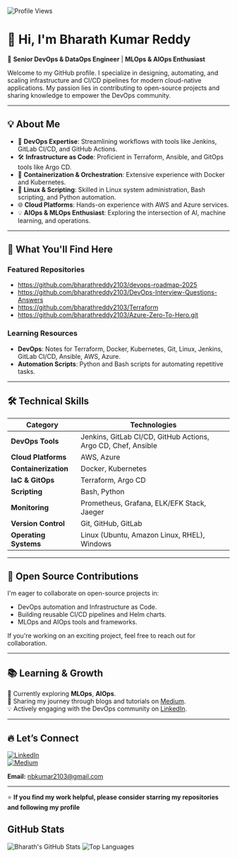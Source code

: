![Profile Views](https://komarev.com/ghpvc/?username=bharathreddy2103&color=blue)

# 👋 Hi, I'm Bharath Kumar Reddy  

🚀 **Senior DevOps & DataOps Engineer** | **MLOps & AIOps Enthusiast**  

Welcome to my GitHub profile. I specialize in designing, automating, and scaling infrastructure and CI/CD pipelines for modern cloud-native applications. My passion lies in contributing to open-source projects and sharing knowledge to empower the DevOps community.

---

## 💡 **About Me**  
- 🌟 **DevOps Expertise**: Streamlining workflows with tools like Jenkins, GitLab CI/CD, and GitHub Actions.  
- 🛠️ **Infrastructure as Code**: Proficient in Terraform, Ansible, and GitOps tools like Argo CD.  
- 🚀 **Containerization & Orchestration**: Extensive experience with Docker and Kubernetes.  
- 🐧 **Linux & Scripting**: Skilled in Linux system administration, Bash scripting, and Python automation.  
- 🌐 **Cloud Platforms**: Hands-on experience with AWS and Azure services.  
- 💡 **AIOps & MLOps Enthusiast**: Exploring the intersection of AI, machine learning, and operations.  

---

## 🌟 **What You'll Find Here**  
### **Featured Repositories**  
- https://github.com/bharathreddy2103/devops-roadmap-2025
- https://github.com/bharathreddy2103/DevOps-Interview-Questions-Answers 
- https://github.com/bharathreddy2103/Terraform
- https://github.com/bharathreddy2103/Azure-Zero-To-Hero.git

### **Learning Resources**  
- **DevOps**: Notes for Terraform, Docker, Kubernetes, Git, Linux, Jenkins, GitLab CI/CD, Ansible, AWS, Azure.
- **Automation Scripts**: Python and Bash scripts for automating repetitive tasks.  

---

## 🛠️ **Technical Skills**  
| **Category**           | **Technologies**                                                                  |
|-------------------------|-----------------------------------------------------------------------------------|
| **DevOps Tools**        | Jenkins, GitLab CI/CD, GitHub Actions, Argo CD, Chef, Ansible                    |
| **Cloud Platforms**     | AWS, Azure                                                                       |
| **Containerization**    | Docker, Kubernetes                                                               |
| **IaC & GitOps**        | Terraform, Argo CD                                                               |
| **Scripting**           | Bash, Python                                                                     |
| **Monitoring**          | Prometheus, Grafana, ELK/EFK Stack, Jaeger                                                  |
| **Version Control**     | Git, GitHub, GitLab                                                                      |
| **Operating Systems**   | Linux (Ubuntu, Amazon Linux, RHEL), Windows                                               |

---

## 🤝 **Open Source Contributions**  
I'm eager to collaborate on open-source projects in:  
- DevOps automation and Infrastructure as Code.  
- Building reusable CI/CD pipelines and Helm charts.  
- MLOps and AIOps tools and frameworks.  

If you're working on an exciting project, feel free to reach out for collaboration.

---

## 📚 **Learning & Growth**  
🌱 Currently exploring **MLOps**, **AIOps**.  
📖 Sharing my journey through blogs and tutorials on [Medium](https://medium.com/@nbkumar2103).  
💡 Actively engaging with the DevOps community on [LinkedIn](https://www.linkedin.com/in/bharath-kumar-reddy2103/).  

---

## 🔥 **Let’s Connect**  
[![LinkedIn](https://img.shields.io/badge/LinkedIn-Bharath--Kumar--Reddy-blue?logo=linkedin)](https://www.linkedin.com/in/bharath-kumar-reddy2103/)  
[![Medium](https://img.shields.io/badge/Medium-Bharath--Kumar--Reddy-black?logo=medium)](https://medium.com/@nbkumar2103)

**Email:** nbkumar2103@gmail.com

---

⭐ **If you find my work helpful, please consider starring my repositories and following my profile**

## GitHub Stats
![Bharath's GitHub Stats](https://github-readme-stats.vercel.app/api?username=BharathKumarReddy2103&show_icons=true&theme=default)
![Top Languages](https://github-readme-stats.vercel.app/api/top-langs/?username=BharathKumarReddy2103&layout=compact&theme=default)
